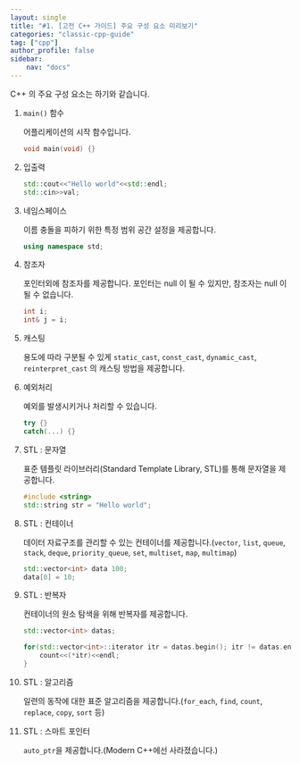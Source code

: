 ```yaml
---
layout: single
title: "#1. [고전 C++ 가이드] 주요 구성 요소 미리보기"
categories: "classic-cpp-guide"
tag: ["cpp"]
author_profile: false
sidebar: 
    nav: "docs"
---
```


C++ 의 주요 구성 요소는 하기와 같습니다.

1. `main()` 함수
   
   어플리케이션의 시작 함수입니다.

    ```cpp
    void main(void) {}
    ```

2. 입출력

    ```cpp
    std::cout<<"Hello world"<<std::endl;
    std::cin>>val;
    ```

3. 네임스페이스

    이름 충돌을 피하기 위한 특정 범위 공간 설정을 제공합니다.

    ```cpp
    using namespace std;
    ```

4. 참조자
   
   포인터외에 참조자를 제공합니다. 포인터는 null 이 될 수 있지만, 참조자는 null 이 될 수 없습니다.

   ```cpp
   int i;
   int& j = i;
   ```

5. 캐스팅
   
   용도에 따라 구분될 수 있게 `static_cast`, `const_cast`, `dynamic_cast`, `reinterpret_cast` 의 캐스팅 방법을 제공합니다.

6. 예외처리
   
   예외를 발생시키거나 처리할 수 있습니다.

   ```cpp
   try {}
   catch(...) {}
   ```

7. STL : 문자열

    표준 템플릿 라이브러리(Standard Template Library, STL)를 통해 문자열을 제공합니다.

    ```cpp
    #include <string>
    std::string str = "Hello world";
    ```

8.  STL : 컨테이너

    데이터 자료구조를 관리할 수 있는 컨테이너를 제공합니다.(`vector`, `list`, `queue`, `stack`, `deque`, `priority_queue`, `set`, `multiset`, `map`, `multimap`)

    ```cpp
    std::vector<int> data 100;
    data[0] = 10;
    ```

9. STL : 반복자

    컨테이너의 원소 탐색을 위해 반복자를 제공합니다.

    ```cpp
    std::vector<int> datas;

    for(std::vector<int>::iterator itr = datas.begin(); itr != datas.end(); ++itr) {
        count<<(*itr)<<endl;
    }
    ```

10. STL : 알고리즘
    
    일련의 동작에 대한 표준 알고리즘을 제공합니다.(`for_each`, `find`, `count`, `replace`, `copy`, `sort` 등)

11. STL : 스마트 포인터
   
    `auto_ptr`을 제공합니다.(Modern C++에선 사라졌습니다.)

